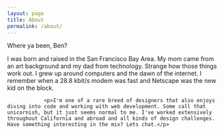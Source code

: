 ```yaml
---
layout: page
title: About
permalink: /about/
---
```


<div class="container h-100">
    <div class="row h-100">
        <div class="col-lg-6 align-self-center contactPage">
                <div class="d-block big mb-4">Where ya been, Ben?</div>
                <div class="d-block small pb-5">
                <p>I was born and raised in the San Francisco Bay Area. My mom came from an art background and my dad from technology. Strange how those things work out. I grew up around computers and the dawn of the internet. I remember when a 28.8 kbit/s modem was fast and Netscape was the new kid on the block.</p>

                <p>I'm one of a rare breed of designers that also enjoys diving into code and working with web development. Some call that unicornish, but it just seems normal to me. I've worked extensively throughout California and abroad and all kinds of design challenges. Have something interesting in the mix? Lets chat.</p>

</div>
        </div>
    </div>
</div>